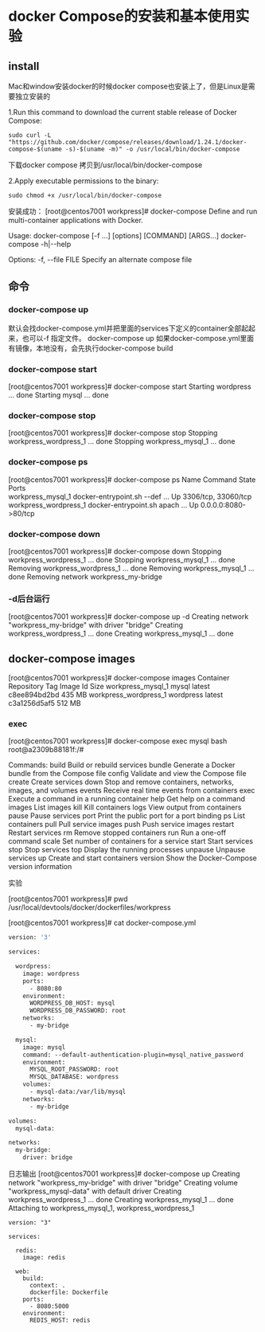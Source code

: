 # docker Compose的安装和基本使用实验

## install

Mac和window安装docker的时候docker compose也安装上了，但是Linux是需要独立安装的



1.Run this command to download the current stable release of Docker Compose:

```
sudo curl -L "https://github.com/docker/compose/releases/download/1.24.1/docker-compose-$(uname -s)-$(uname -m)" -o /usr/local/bin/docker-compose
```

下载docker compose 拷贝到/usr/local/bin/docker-compose



2.Apply executable permissions to the binary:

```
sudo chmod +x /usr/local/bin/docker-compose
```



安装成功：
[root@centos7001 workpress]# docker-compose 
Define and run multi-container applications with Docker.

Usage:
  docker-compose [-f <arg>...] [options] [COMMAND] [ARGS...]
  docker-compose -h|--help

Options:
  -f, --file FILE             Specify an alternate compose file 



## 命令

### docker-compose up

默认会找docker-compose.yml并把里面的services下定义的container全部起起来，也可以-f 指定文件。
docker-compose up 如果docker-compose.yml里面有镜像，本地没有，会先执行docker-compose build



### docker-compose start

[root@centos7001 workpress]# docker-compose start
Starting wordpress ... done
Starting mysql     ... done



### docker-compose stop

[root@centos7001 workpress]# docker-compose stop
Stopping workpress_wordpress_1 ... done
Stopping workpress_mysql_1     ... done



### docker-compose ps

[root@centos7001 workpress]# docker-compose ps
        Name                       Command               State          Ports  
workpress_mysql_1       docker-entrypoint.sh --def ...   Up      3306/tcp, 33060/tcp 
workpress_wordpress_1   docker-entrypoint.sh apach ...   Up      0.0.0.0:8080->80/tcp





### docker-compose down

[root@centos7001 workpress]# docker-compose down
Stopping workpress_wordpress_1 ... done
Stopping workpress_mysql_1     ... done
Removing workpress_wordpress_1 ... done
Removing workpress_mysql_1     ... done
Removing network workpress_my-bridge



### -d后台运行

[root@centos7001 workpress]# docker-compose up -d
Creating network "workpress_my-bridge" with driver "bridge"
Creating workpress_wordpress_1 ... done
Creating workpress_mysql_1     ... done



##  docker-compose images

[root@centos7001 workpress]# docker-compose images
      Container         Repository    Tag       Image Id      Size 
workpress_mysql_1       mysql        latest   c8ee894bd2bd   435 MB
workpress_wordpress_1   wordpress    latest   c3a1256d5af5   512 MB



### exec

[root@centos7001 workpress]# docker-compose exec mysql bash
root@a2309b88181f:/# 



Commands:
  build              Build or rebuild services
  bundle             Generate a Docker bundle from the Compose file
  config             Validate and view the Compose file
  create             Create services
  down               Stop and remove containers, networks, images, and volumes
  events             Receive real time events from containers
  exec               Execute a command in a running container
  help               Get help on a command
  images             List images
  kill               Kill containers
  logs               View output from containers
  pause              Pause services
  port               Print the public port for a port binding
  ps                 List containers
  pull               Pull service images
  push               Push service images
  restart            Restart services
  rm                 Remove stopped containers
  run                Run a one-off command
  scale              Set number of containers for a service
  start              Start services
  stop               Stop services
  top                Display the running processes
  unpause            Unpause services
  up                 Create and start containers
  version            Show the Docker-Compose version information	





实验

[root@centos7001 workpress]# pwd
/usr/local/devtools/docker/dockerfiles/workpress

[root@centos7001 workpress]# cat docker-compose.yml

```dockerfile
version: '3'

services:

  wordpress:
    image: wordpress
    ports:
      - 8080:80
    environment:
      WORDPRESS_DB_HOST: mysql
      WORDPRESS_DB_PASSWORD: root
    networks:
      - my-bridge

  mysql:
    image: mysql
    command: --default-authentication-plugin=mysql_native_password
    environment:
      MYSQL_ROOT_PASSWORD: root
      MYSQL_DATABASE: wordpress
    volumes:
      - mysql-data:/var/lib/mysql
    networks:
      - my-bridge

volumes:
  mysql-data:

networks:
  my-bridge:
    driver: bridge
```





日志输出
[root@centos7001 workpress]# docker-compose up
Creating network "workpress_my-bridge" with driver "bridge" 
Creating volume "workpress_mysql-data" with default driver
Creating workpress_wordpress_1 ... done
Creating workpress_mysql_1     ... done
Attaching to workpress_mysql_1, workpress_wordpress_1





```实验2
version: "3"

services:

  redis:
    image: redis

  web:
    build:
      context: .
      dockerfile: Dockerfile
    ports:
      - 8080:5000
    environment:
      REDIS_HOST: redis

```

